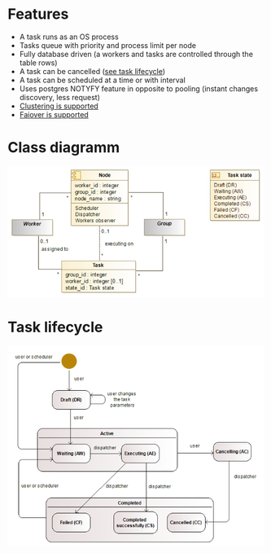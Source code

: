# Features
* A task runs as an OS process
* Tasks queue with priority and process limit per node
* Fully database driven (a workers and tasks are controlled through the table rows)
* A task can be cancelled ([see task lifecycle](doc/images/task_lifecycle.png))
* A task can be scheduled at a time or with interval
* Uses postgres NOTYFY feature in opposite to pooling (instant changes discovery, less request)
* [Clustering is supported](doc/clustering.md)
* [Faiover is supported](doc/failover.md)

# Class diagramm
![Class diagramm](doc/images/classes.png)

# Task lifecycle
![Task lifecycle](doc/images/task_lifecycle.png)
